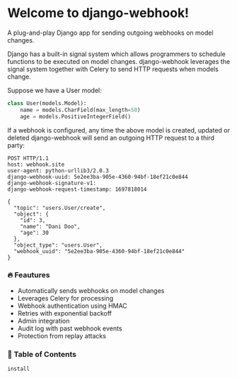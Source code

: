 # Welcome to django-webhook!

A plug-and-play Django app for sending outgoing webhooks on model changes.

Django has a built-in signal system which allows programmers to schedule functions to be executed on
model changes. django-webhook leverages the signal system together with Celery to send HTTP requests
when models change.

Suppose we have a User model:
```python
class User(models.Model):
    name = models.CharField(max_length=50)
    age = models.PositiveIntegerField()
```

If a webhook is configured, any time the above model is created, updated or deleted django-webhook
will send an outgoing HTTP request to a third party:

```
POST HTTP/1.1
host: webhook.site
user-agent: python-urllib3/2.0.3
django-webhook-uuid: 5e2ee3ba-905e-4360-94bf-18ef21c0e844
django-webhook-signature-v1:
django-webhook-request-timestamp: 1697818014

{
  "topic": "users.User/create",
  "object": {
    "id": 3,
    "name": "Dani Doo",
    "age": 30
  },
  "object_type": "users.User",
  "webhook_uuid": "5e2ee3ba-905e-4360-94bf-18ef21c0e844"
}
```

### 🔥 Feautures
- Automatically sends webhooks on model changes
- Leverages Celery for processing
- Webhook authentication using HMAC
- Retries with exponential backoff
- Admin integration
- Audit log with past webhook events
- Protection from replay attacks


### 📜 Table of Contents
```{toctree}
install
```
